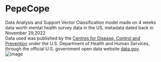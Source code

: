 # PepeCope
Data Analysis and Support Vector Classification model made on 4 weeks data worth mental health survey data in the US, metadata dated back in November 29,2022<br>
Data used was published by the [Centres for Disease, Control and Prevention](https://catalog.data.gov/dataset/mental-health-care-in-the-last-4-weeks) under the U.S. Department of Health and Human Services, through the official U.S. government open data website [data.gov](http://www.data.gov/).<br>
![image](https://user-images.githubusercontent.com/98768417/230664292-c840a529-2a55-400e-976b-038b43021d05.png)
